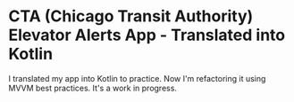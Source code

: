 # CTA (Chicago Transit Authority) Elevator Alerts App - Translated into Kotlin

I translated my app into Kotlin to practice. Now I'm refactoring it using MVVM best practices. It's a work in progress.
